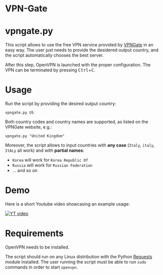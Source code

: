 # VPN-Gate

# vpngate.py

This script allows to use the free VPN service provided by [VPNGate](http://www.vpngate.net/en/) in an easy way. The user just needs to provide the desidered output country, and the script automatically chooses the best server.

After this step, OpenVPN is launched with the proper configuration. The VPN can be terminated by pressing <kbd>Ctrl</kbd>+<kbd>C</kbd>.

# Usage

Run the script by providing the desired output country:

    vpngate.py US

Both country codes and country names are supported, as listed on the VPNGate website, e.g.:

    vpngate.py "United Kingdom"

Moreover, the script allows to input countries with **any case** (`Italy`, `italy`, `ItALy` all work) and with **partial names**:
- `Korea` will work for `Korea Republic Of`
- `Russia` will work for `Russian Federation`
- ... and so on

# Demo

Here is a short Youtube video showcasing an example usage:

[![YT video](http://i.imgur.com/WxbOiOT.png)](http://youtu.be/3OFwxkxN_HI)

# Requirements

OpenVPN needs to be installed.

The script should run on any Linux distribution with the Python [Requests](python-requests.org) module installed. The user running the script must be able to run `sudo` commands in order to start `openvpn`.

